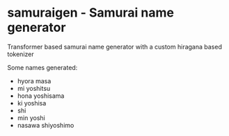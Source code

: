 # samuraigen - Samurai name generator
Transformer based samurai name generator with a custom hiragana based tokenizer

Some names generated:

* hyora masa
* mi yoshitsu
* hona yoshisama
* ki yoshisa
* shi
* min yoshi
* nasawa shiyoshimo

